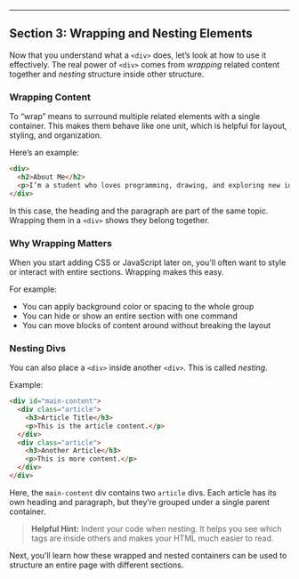 ---

## Section 3: Wrapping and Nesting Elements

Now that you understand what a `<div>` does, let’s look at how to use it
effectively. The real power of `<div>` comes from _wrapping_ related content
together and _nesting_ structure inside other structure.

### Wrapping Content

To “wrap” means to surround multiple related elements with a single container.
This makes them behave like one unit, which is helpful for layout, styling, and
organization.

Here’s an example:

```html
<div>
  <h2>About Me</h2>
  <p>I’m a student who loves programming, drawing, and exploring new ideas.</p>
</div>
```

In this case, the heading and the paragraph are part of the same topic.
Wrapping them in a `<div>` shows they belong together.

### Why Wrapping Matters

When you start adding CSS or JavaScript later on, you'll often want to style or
interact with entire sections. Wrapping makes this easy.

For example:

* You can apply background color or spacing to the whole group
* You can hide or show an entire section with one command
* You can move blocks of content around without breaking the layout

### Nesting Divs

You can also place a `<div>` inside another `<div>`. This is called _nesting_.

Example:

```html
<div id="main-content">
  <div class="article">
    <h3>Article Title</h3>
    <p>This is the article content.</p>
  </div>
  <div class="article">
    <h3>Another Article</h3>
    <p>This is more content.</p>
  </div>
</div>
```

Here, the `main-content` div contains two `article` divs. Each article has its
own heading and paragraph, but they’re grouped under a single parent container.

> **Helpful Hint:**
> Indent your code when nesting. It helps you see which tags are inside others
> and makes your HTML much easier to read.

Next, you’ll learn how these wrapped and nested containers can be used to
structure an entire page with different sections.

